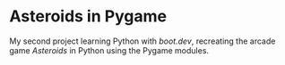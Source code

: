 # Asteroids in Pygame

My second project learning Python with _boot.dev_, recreating the
arcade game _Asteroids_ in Python using the Pygame modules.
